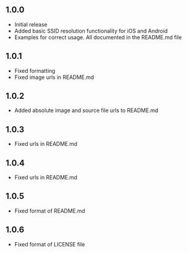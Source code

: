 ## 1.0.0

* Initial release
* Added basic SSID resolution functionality for iOS and Android
* Examples for correct usage. All documented in the README.md file

## 1.0.1

* Fixed formatting
* Fixed image urls in README.md

## 1.0.2

* Added absolute image and source file urls to README.md

## 1.0.3

* Fixed urls in README.md

## 1.0.4

* Fixed urls in README.md

## 1.0.5

* Fixed format of README.md

## 1.0.6

* Fixed format of LICENSE file
